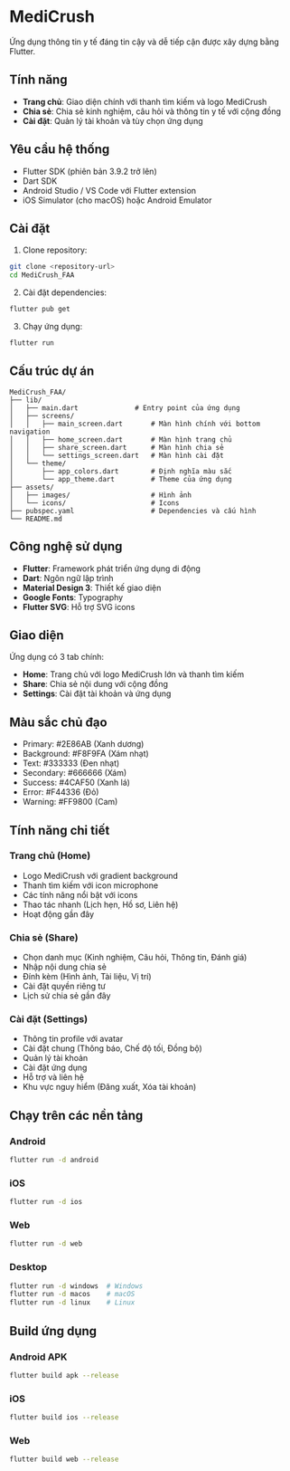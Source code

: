 # MediCrush

Ứng dụng thông tin y tế đáng tin cậy và dễ tiếp cận được xây dựng bằng Flutter.

## Tính năng

- **Trang chủ**: Giao diện chính với thanh tìm kiếm và logo MediCrush
- **Chia sẻ**: Chia sẻ kinh nghiệm, câu hỏi và thông tin y tế với cộng đồng
- **Cài đặt**: Quản lý tài khoản và tùy chọn ứng dụng

## Yêu cầu hệ thống

- Flutter SDK (phiên bản 3.9.2 trở lên)
- Dart SDK
- Android Studio / VS Code với Flutter extension
- iOS Simulator (cho macOS) hoặc Android Emulator

## Cài đặt

1. Clone repository:
```bash
git clone <repository-url>
cd MediCrush_FAA
```

2. Cài đặt dependencies:
```bash
flutter pub get
```

3. Chạy ứng dụng:
```bash
flutter run
```

## Cấu trúc dự án

```
MediCrush_FAA/
├── lib/
│   ├── main.dart              # Entry point của ứng dụng
│   ├── screens/
│   │   ├── main_screen.dart       # Màn hình chính với bottom navigation
│   │   ├── home_screen.dart       # Màn hình trang chủ
│   │   ├── share_screen.dart      # Màn hình chia sẻ
│   │   └── settings_screen.dart   # Màn hình cài đặt
│   └── theme/
│       ├── app_colors.dart        # Định nghĩa màu sắc
│       └── app_theme.dart         # Theme của ứng dụng
├── assets/
│   ├── images/                    # Hình ảnh
│   └── icons/                     # Icons
├── pubspec.yaml                   # Dependencies và cấu hình
└── README.md
```

## Công nghệ sử dụng

- **Flutter**: Framework phát triển ứng dụng di động
- **Dart**: Ngôn ngữ lập trình
- **Material Design 3**: Thiết kế giao diện
- **Google Fonts**: Typography
- **Flutter SVG**: Hỗ trợ SVG icons

## Giao diện

Ứng dụng có 3 tab chính:
- **Home**: Trang chủ với logo MediCrush lớn và thanh tìm kiếm
- **Share**: Chia sẻ nội dung với cộng đồng
- **Settings**: Cài đặt tài khoản và ứng dụng

## Màu sắc chủ đạo

- Primary: #2E86AB (Xanh dương)
- Background: #F8F9FA (Xám nhạt)
- Text: #333333 (Đen nhạt)
- Secondary: #666666 (Xám)
- Success: #4CAF50 (Xanh lá)
- Error: #F44336 (Đỏ)
- Warning: #FF9800 (Cam)

## Tính năng chi tiết

### Trang chủ (Home)
- Logo MediCrush với gradient background
- Thanh tìm kiếm với icon microphone
- Các tính năng nổi bật với icons
- Thao tác nhanh (Lịch hẹn, Hồ sơ, Liên hệ)
- Hoạt động gần đây

### Chia sẻ (Share)
- Chọn danh mục (Kinh nghiệm, Câu hỏi, Thông tin, Đánh giá)
- Nhập nội dung chia sẻ
- Đính kèm (Hình ảnh, Tài liệu, Vị trí)
- Cài đặt quyền riêng tư
- Lịch sử chia sẻ gần đây

### Cài đặt (Settings)
- Thông tin profile với avatar
- Cài đặt chung (Thông báo, Chế độ tối, Đồng bộ)
- Quản lý tài khoản
- Cài đặt ứng dụng
- Hỗ trợ và liên hệ
- Khu vực nguy hiểm (Đăng xuất, Xóa tài khoản)

## Chạy trên các nền tảng

### Android
```bash
flutter run -d android
```

### iOS
```bash
flutter run -d ios
```

### Web
```bash
flutter run -d web
```

### Desktop
```bash
flutter run -d windows  # Windows
flutter run -d macos    # macOS
flutter run -d linux    # Linux
```

## Build ứng dụng

### Android APK
```bash
flutter build apk --release
```

### iOS
```bash
flutter build ios --release
```

### Web
```bash
flutter build web --release
```
